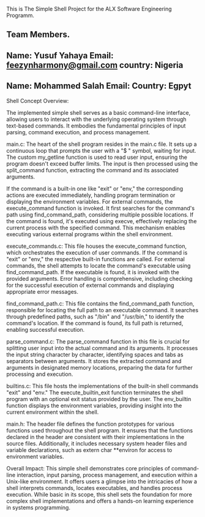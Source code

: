 This is The Simple Shell Project for the ALX Software Engineering Programm.

Team Members.
-------------------------------------------------------------------------------------------------
Name: Yusuf Yahaya
Email: feezynharmony@gmail.com
country: Nigeria
-------------------------------------------------------------------------------------------------
Name: Mohammed Salah
Email:
Country: Egpyt
-------------------------------------------------------------------------------------------------
Shell Concept Overview:

The implemented simple shell serves as a basic command-line interface, allowing users to interact with the underlying operating system through text-based commands. It embodies the fundamental principles of input parsing, command execution, and process management.

main.c:
The heart of the shell program resides in the main.c file. It sets up a continuous loop that prompts the user with a "$ " symbol, waiting for input. The custom my_getline function is used to read user input, ensuring the program doesn't exceed buffer limits. The input is then processed using the split_command function, extracting the command and its associated arguments.

If the command is a built-in one like "exit" or "env," the corresponding actions are executed immediately, handling program termination or displaying the environment variables. For external commands, the execute_command function is invoked. It first searches for the command's path using find_command_path, considering multiple possible locations. If the command is found, it's executed using execve, effectively replacing the current process with the specified command. This mechanism enables executing various external programs within the shell environment.

execute_commands.c:
This file houses the execute_command function, which orchestrates the execution of user commands. If the command is "exit" or "env," the respective built-in functions are called. For external commands, the shell attempts to locate the command's executable using find_command_path. If the executable is found, it is invoked with the provided arguments. Error handling is comprehensive, including checking for the successful execution of external commands and displaying appropriate error messages.

find_command_path.c:
This file contains the find_command_path function, responsible for locating the full path to an executable command. It searches through predefined paths, such as "/bin" and "/usr/bin," to identify the command's location. If the command is found, its full path is returned, enabling successful execution.

parse_command.c:
The parse_command function in this file is crucial for splitting user input into the actual command and its arguments. It processes the input string character by character, identifying spaces and tabs as separators between arguments. It stores the extracted command and arguments in designated memory locations, preparing the data for further processing and execution.

builtins.c:
This file hosts the implementations of the built-in shell commands "exit" and "env." The execute_builtin_exit function terminates the shell program with an optional exit status provided by the user. The env_builtin function displays the environment variables, providing insight into the current environment within the shell.

main.h:
The header file defines the function prototypes for various functions used throughout the shell program. It ensures that the functions declared in the header are consistent with their implementations in the source files. Additionally, it includes necessary system header files and variable declarations, such as extern char **environ for access to environment variables.

Overall Impact:
This simple shell demonstrates core principles of command-line interaction, input parsing, process management, and execution within a Unix-like environment. It offers users a glimpse into the intricacies of how a shell interprets commands, locates executables, and handles process execution. While basic in its scope, this shell sets the foundation for more complex shell implementations and offers a hands-on learning experience in systems programming.
